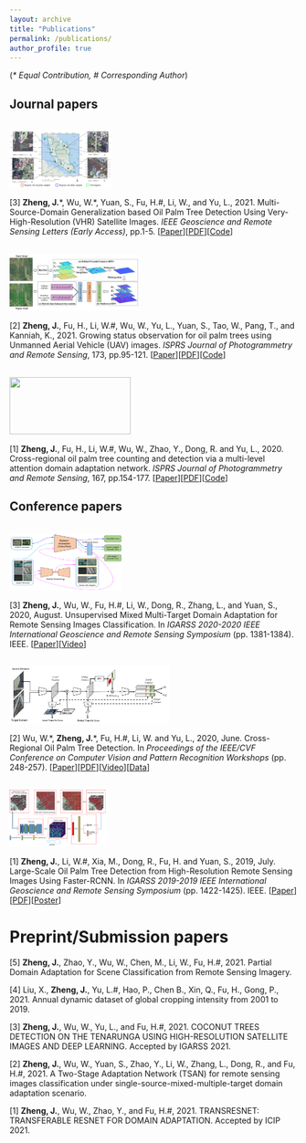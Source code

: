 ```yaml
---
layout: archive
title: "Publications"
permalink: /publications/
author_profile: true
---
```


(_\* Equal Contribution, # Corresponding Author_)

## Journal papers
<br/><img src='/images/MMD-DRCN.png' width = "179" height = "100">

[3] __Zheng, J.__\*, Wu, W.\*, Yuan, S., Fu, H.#, Li, W., and Yu, L., 2021. Multi-Source-Domain Generalization based Oil Palm Tree Detection Using Very-High-Resolution (VHR) Satellite Images. _IEEE Geoscience and Remote Sensing Letters (Early Access)_, pp.1-5. [[Paper](https://ieeexplore.ieee.org/abstract/document/9373992)][[PDF]('/files/GRSL21-Multisource-Domain.pdf')][[Code](https://github.com/rs-dl/MMD-DRCN)]

<br/><img src='/images/MOPAD_flowchart_new.png' width = "225" height = "100">

[2] __Zheng, J.__, Fu, H., Li, W.#, Wu, W., Yu, L., Yuan, S., Tao, W., Pang, T., and Kanniah, K., 2021. Growing status observation for oil palm trees using Unmanned Aerial Vehicle (UAV) images. _ISPRS Journal of Photogrammetry and Remote Sensing_, 173, pp.95-121. [[Paper](https://www.sciencedirect.com/science/article/pii/S0924271621000083)][[PDF]('/files/ISPRS21-Growing.pdf')][[Code](https://github.com/rs-dl/MOPAD)]

<br/><img src='/images/MADAN.png' width = "212" height = "100">

[1] __Zheng, J.__, Fu, H., Li, W.#, Wu, W., Zhao, Y., Dong, R. and Yu, L., 2020. Cross-regional oil palm tree counting and detection via a multi-level attention domain adaptation network. _ISPRS Journal of Photogrammetry and Remote Sensing_, 167, pp.154-177. [[Paper](https://www.sciencedirect.com/science/article/pii/S0924271620301830)][[PDF]('/files/ISPRS20-Cross-regional.pdf')][[Code](https://github.com/rs-dl/MADAN)]


## Conference papers
<br/><img src='/images/igarss_TSAN_figure.png' width = "197" height = "100">

[3] __Zheng, J.__, Wu, W., Fu, H.#, Li, W., Dong, R., Zhang, L., and Yuan, S., 2020, August. Unsupervised Mixed Multi-Target Domain Adaptation for Remote Sensing Images Classification. In _IGARSS 2020-2020 IEEE International Geoscience and Remote Sensing Symposium_ (pp. 1381-1384). IEEE. [[Paper](https://ieeexplore.ieee.org/abstract/document/9323602)][[Video]()]

<br/><img src='/images/CVPRW-flowchart.png' width = "280" height = "100">

[2] Wu, W.\*, __Zheng, J.__\*, Fu, H.#, Li, W. and Yu, L., 2020, June. Cross-Regional Oil Palm Tree Detection. In _Proceedings of the IEEE/CVF Conference on Computer Vision and Pattern Recognition Workshops_ (pp. 248-257). [[Paper](https://ieeexplore.ieee.org/abstract/document/9151094)][[PDF]('/files/CVPRW20-Cross-Regional.pdf')][[Video]()][[Data](https://github.com/rs-dl/CROPTD)]

<br/><img src='/images/igarss19.png' width = "171" height = "100">

[1] __Zheng, J.__, Li, W.#, Xia, M., Dong, R., Fu, H. and Yuan, S., 2019, July. Large-Scale Oil Palm Tree Detection from High-Resolution Remote Sensing Images Using Faster-RCNN. In _IGARSS 2019-2019 IEEE International Geoscience and Remote Sensing Symposium_ (pp. 1422-1425). IEEE. [[Paper](https://ieeexplore.ieee.org/abstract/document/8898360)][[PDF]('/files/IGARSS19-LARGE-SCALED.pdf')][[Poster]('/images/Igarss_poster.png')]


Preprint/Submission papers
===
[5] __Zheng, J.__, Zhao, Y., Wu, W., Chen, M., Li, W., Fu, H.#, 2021. Partial Domain Adaptation for Scene Classification from Remote Sensing Imagery.

[4] Liu, X., __Zheng, J.__, Yu, L.#, Hao, P., Chen B., Xin, Q., Fu, H., Gong, P., 2021. Annual dynamic dataset of global cropping intensity from 2001 to 2019.

[3] __Zheng, J.__, Wu, W., Yu, L., and Fu, H.#, 2021. COCONUT TREES DETECTION ON THE TENARUNGA USING HIGH-RESOLUTION SATELLITE IMAGES AND DEEP LEARNING. Accepted by IGARSS 2021.

[2] __Zheng, J.__, Wu, W., Yuan, S., Zhao, Y., Li, W., Zhang, L., Dong, R., and Fu, H.#, 2021. A Two-Stage Adaptation Network (TSAN) for remote sensing images classification under single-source-mixed-multiple-target domain adaptation scenario.

[1] __Zheng, J.__, Wu, W., Zhao, Y., and Fu, H.#, 2021. TRANSRESNET: TRANSFERABLE RESNET FOR DOMAIN ADAPTATION. Accepted by ICIP 2021.
